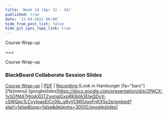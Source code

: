 ```yaml
---
title: 'Week 14 (Apr 12 - 16)'
published: true
date: '12-04-2021 00:00'
hide_from_post_list: false
hide_git_sync_repo_link: true
---
```


Course Wrap-up

===

Course Wrap-up

### BlackBoard Collaborate Session Slides
[Course Wrap-up](https://docs.google.com/presentation/d/e/2PACX-1vSGfM47HtqAXGTZyoriqjGxpRK8dA3EteQDvV-cSWQpc1LCvytoaxEiCc0jb_g9vVCM5UunFnKX5o2e/pub?start=false&loop=false&delayms=3000) | [PDF](https://canvas.sfu.ca/courses/61465/files/folder/Downloads/Slides%20PDFs/Mini-Lectures%20and%20Activities/Week-14) | [Recording ](https://canvas.sfu.ca/courses/61465/external_tools/3544) (Look in Hamburger [fa="bars"][/fa]menu)
[googleslides]https://docs.google.com/presentation/d/e/2PACX-1vSGfM47HtqAXGTZyoriqjGxpRK8dA3EteQDvV-cSWQpc1LCvytoaxEiCc0jb_g9vVCM5UunFnKX5o2e/embed?start=false&loop=false&delayms=3000[/googleslides]
